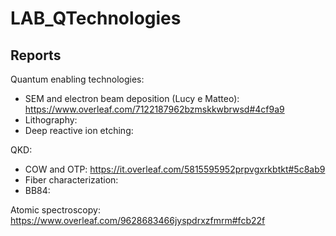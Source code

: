 # LAB_QTechnologies




## Reports

Quantum enabling technologies:
* SEM and electron beam deposition (Lucy e Matteo): https://www.overleaf.com/7122187962bzmskkwbrwsd#4cf9a9
* Lithography:
* Deep reactive ion etching:

QKD:
* COW and OTP: https://it.overleaf.com/5815595952prpvgxrkbtkt#5c8ab9
* Fiber characterization: 
* BB84:


Atomic spectroscopy:
https://www.overleaf.com/9628683466jyspdrxzfmrm#fcb22f

